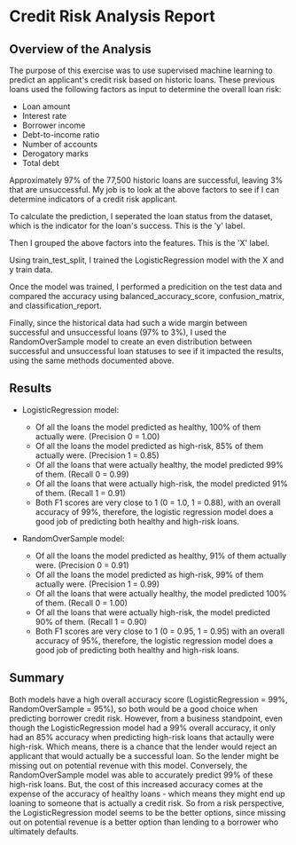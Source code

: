 # Credit Risk Analysis Report

## Overview of the Analysis

The purpose of this exercise was to use supervised machine learning to predict an applicant's credit risk based on historic loans.  These previous loans used the following factors as input to determine the overall loan risk:
* Loan amount
* Interest rate
* Borrower income
* Debt-to-income ratio
* Number of accounts
* Derogatory marks
* Total debt

Approximately 97% of the 77,500 historic loans are successful, leaving 3% that are unsuccessful.  My job is to look at the above factors to see if I can determine indicators of a credit risk applicant.

To calculate the prediction, I seperated the loan status from the dataset, which is the indicator for the loan's success.  This is the 'y' label.

Then I grouped the above factors into the features.  This is the 'X' label.

Using train_test_split, I trained the LogisticRegression model with the X and y train data.

Once the model was trained, I performed a predicition on the test data and compared the accuracy using balanced_accuracy_score, confusion_matrix, and classification_report.

Finally, since the historical data had such a wide margin between successful and unsuccessful loans (97% to 3%), I used the RandomOverSample model to create an even distribution between successful and unsuccessful loan statuses to see if it impacted the results, using the same methods documented above.

## Results

* LogisticRegression model:
  * Of all the loans the model predicted as healthy, 100% of them actually were. (Precision 0 = 1.00)
  * Of all the loans the model predicted as high-risk, 85% of them actually were. (Precision 1 = 0.85)
  * Of all the loans that were actually healthy, the model predicted 99% of them. (Recall 0 = 0.99)
  * Of all the loans that were actually high-risk, the model predicted 91% of them. (Recall 1 = 0.91)
  * Both F1 scores are very close to 1 (0 = 1.0, 1 = 0.88), with an overall accuracy of 99%, therefore, the logistic regression model does a good job of predicting both healthy and high-risk loans.

* RandomOverSample model:
  * Of all the loans the model predicted as healthy, 91% of them actually were. (Precision 0 = 0.91)
  * Of all the loans the model predicted as high-risk, 99% of them actually were. (Precision 1 = 0.99)
  * Of all the loans that were actually healthy, the model predicted 100% of them. (Recall 0 = 1.00)
  * Of all the loans that were actually high-risk, the model predicted 90% of them. (Recall 1 = 0.90)
  * Both F1 scores are very close to 1 (0 = 0.95, 1 = 0.95) with an overall accuracy of 95%, therefore, the logistic regression model does a good job of predicting both healthy and high-risk loans.

## Summary

Both models have a high overall accuracy score (LogisticRegression = 99%, RandomOverSample = 95%), so both would be a good choice when predicting borrower credit risk.  However, from a business standpoint, even though the LogisticRegression model had a 99% overall accuracy, it only had an 85% accuracy when predicting high-risk loans that actaully were high-risk.  Which means, there is a chance that the lender would reject an applicant that would actually be a successful loan.  So the lender might be missing out on potential revenue with this model.  Conversely, the RandomOverSample model was able to accurately predict 99% of these high-risk loans.  But, the cost of this increased accuracy comes at the expense of the accuracy of healthy loans - which means they might end up loaning to someone that is actually a credit risk.  So from a risk perspective, the LogisticRegression model seems to be the better options, since missing out on potential revenue is a better option than lending to a borrower who ultimately defaults.

